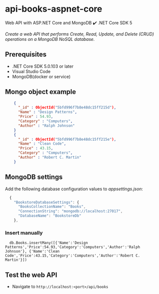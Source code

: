 # api-books-aspnet-core

Web API with ASP.NET  Core and MongoDB :heavy_check_mark: .NET Core SDK 5

*Create a web API that performs Create, Read, Update, and Delete (CRUD) operations on a MongoDB NoSQL database.*

## Prerequisites

- .NET Core SDK 5.0.103 or later
- Visual Studio Code 
- MongoDB(docker or service)

## Mongo object example 

  ```json
      {
        "_id" : ObjectId("5bfd996f7b8e48dc15ff215d"),
        "Name" : "Design Patterns",
        "Price" : 54.93,
        "Category" : "Computers",
        "Author" : "Ralph Johnson"
      }
      {
        "_id" : ObjectId("5bfd996f7b8e48dc15ff215e"),
        "Name" : "Clean Code",
        "Price" : 43.15,
        "Category" : "Computers",
        "Author" : "Robert C. Martin"
      }
  ```

## MongoDB settings

Add the following database configuration values to *appsettings.json*:

  ```javascript
    {
      "BookstoreDatabaseSettings": {
        "BooksCollectionName": "Books",
        "ConnectionString": "mongodb://localhost:27017",
        "DatabaseName": "BookstoreDb"
      },
  ```

### Insert manually
 
  ```
    db.Books.insertMany([{'Name':'Design Patterns','Price':54.93,'Category':'Computers','Author':'Ralph Johnson'}, {'Name':'Clean Code','Price':43.15,'Category':'Computers','Author':'Robert C. Martin'}])
  ```

## Test the web API

  - Navigate to `http://localhost:<port>/api/books`
